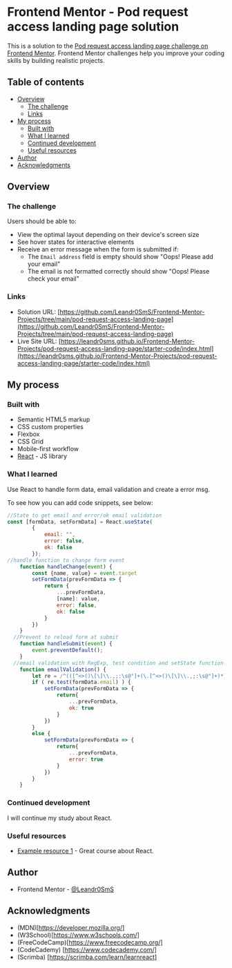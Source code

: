 # Frontend Mentor - Pod request access landing page solution

This is a solution to the [Pod request access landing page challenge on Frontend Mentor](https://www.frontendmentor.io/challenges/pod-request-access-landing-page-eyTmdkLSG). Frontend Mentor challenges help you improve your coding skills by building realistic projects. 

## Table of contents

- [Overview](#overview)
  - [The challenge](#the-challenge)
  - [Links](#links)
- [My process](#my-process)
  - [Built with](#built-with)
  - [What I learned](#what-i-learned)
  - [Continued development](#continued-development)
  - [Useful resources](#useful-resources)
- [Author](#author)
- [Acknowledgments](#acknowledgments)

## Overview

### The challenge

Users should be able to:

- View the optimal layout depending on their device's screen size
- See hover states for interactive elements
- Receive an error message when the form is submitted if:
  - The `Email address` field is empty should show "Oops! Please add your email"
  - The email is not formatted correctly should show "Oops! Please check your email"

### Links

- Solution URL: [https://github.com/Leandr0SmS/Frontend-Mentor-Projects/tree/main/pod-request-access-landing-page](https://github.com/Leandr0SmS/Frontend-Mentor-Projects/tree/main/pod-request-access-landing-page)
- Live Site URL: [https://leandr0sms.github.io/Frontend-Mentor-Projects/pod-request-access-landing-page/starter-code/index.html](https://leandr0sms.github.io/Frontend-Mentor-Projects/pod-request-access-landing-page/starter-code/index.html)

## My process

### Built with

- Semantic HTML5 markup
- CSS custom properties
- Flexbox
- CSS Grid
- Mobile-first workflow
- [React](https://reactjs.org/) - JS library

### What I learned

Use React to handle form data, email validation and create a error msg.

To see how you can add code snippets, see below:

```js
//State to get email and error/ok email validation
const [formData, setFormData] = React.useState(
        {
            email: "",
            error: false,
            ok: false
        });
//handle function to change form event
    function handleChange(event) {
        const {name, value} = event.target
        setFormData(prevFormData => {
            return {
                ...prevFormData,
                [name]: value,
                error: false,
                ok: false
            }
        })
    }
  //Prevent to reload form at submit
    function handleSubmit(event) {
        event.preventDefault();
    }
  //email validation with RegExp, test condition and setState function
    function emailValidation() {
        let re = /^(([^<>()\[\]\\.,;:\s@"]+(\.[^<>()\[\]\\.,;:\s@"]+)*)|(".+"))@((\[[0-9]{1,3}\.[0-9]{1,3}\.[0-9]{1,3}\.[0-9]{1,3}])|(([a-zA-Z\-0-9]+\.)+[a-zA-Z]{2,}))$/;
        if ( re.test(formData.email) ) {
            setFormData(prevFormData => {
                return{
                    ...prevFormData,
                    ok: true
                }
            })
        }
        else {
            setFormData(prevFormData => {
                return{
                    ...prevFormData,
                    error: true
                }
            })
        }
    }
```
### Continued development

I will continue my study about React.

### Useful resources

- [Example resource 1](https://scrimba.com/learn/learnreact) - Great course about React.

## Author

- Frontend Mentor - [@Leandr0SmS](https://www.frontendmentor.io/profile/Leandr0SmS)

## Acknowledgments

- (MDN)[https://developer.mozilla.org/]
- (W3School)[https://www.w3schools.com/]
- (FreeCodeCamp)[https://www.freecodecamp.org/]
- (CodeCademy) [https://www.codecademy.com/]
- (Scrimba) [https://scrimba.com/learn/learnreact]